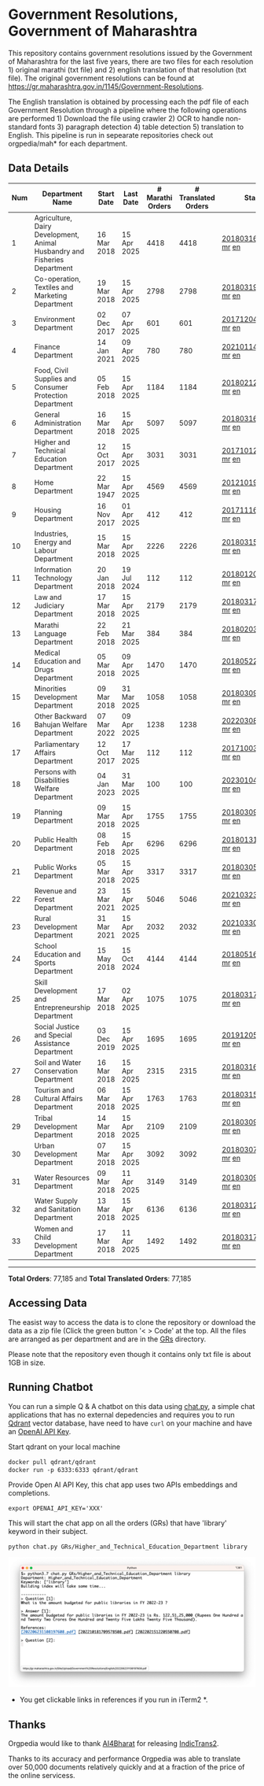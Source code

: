 # Government Resolutions, Government of Maharashtra

This repository contains government resolutions issued by the Government of Maharashtra for the last five years, there are two files for each resolution 1) original marathi (txt file) and 2) english translation of that resolution (txt file). The original government resolutions can be found at https://gr.maharashtra.gov.in/1145/Government-Resolutions.

The English translation is obtained by processing each the pdf file of each Government Resolution through a pipeline where the following operations are performed 1) Download the file using crawler 2) OCR to handle non-standard fonts 3) paragraph detection 4) table  detection 5) translation to English. This pipeline is run in sepearate repositories check out orgpedia/mah* for each department.


## Data Details

| Num | Department Name | Start Date | Last Date | # Marathi Orders | # Translated Orders | Starting Order | Last Order |
| --- | --------------- | ---------- | --------- | ---------------- | ------------------- | -------------- | ---------- |
| 1 | Agriculture, Dairy Development, Animal Husbandry and Fisheries Department | 16 Mar 2018 | 15 Apr 2025 | 4418 | 4418 | [201803161624182101.pdf](https://gr.maharashtra.gov.in/Site/Upload/Government%20Resolutions/English/201803161624182101.pdf) [mr](GRs/Agriculture,_Dairy_Development,_Animal_Husbandry_and_Fisheries_Department/201803161624182101.pdf.mr.txt) [en](GRs/Agriculture,_Dairy_Development,_Animal_Husbandry_and_Fisheries_Department/201803161624182101.pdf.en.txt) | [202504151840415401.pdf](https://gr.maharashtra.gov.in/Site/Upload/Government%20Resolutions/English/202504151840415401.pdf.pdf) [mr](GRs/Agriculture,_Dairy_Development,_Animal_Husbandry_and_Fisheries_Department/202504151840415401.pdf.mr.txt) [en](GRs/Agriculture,_Dairy_Development,_Animal_Husbandry_and_Fisheries_Department/202504151840415401.pdf.en.txt) |
| 2 | Co-operation, Textiles and Marketing Department | 19 Mar 2018 | 15 Apr 2025 | 2798 | 2798 | [201803191257576702.pdf](https://gr.maharashtra.gov.in/Site/Upload/Government%20Resolutions/English/201803191257576702.pdf) [mr](GRs/Co-operation,_Textiles_and_Marketing_Department/201803191257576702.pdf.mr.txt) [en](GRs/Co-operation,_Textiles_and_Marketing_Department/201803191257576702.pdf.en.txt) | [202504151758076702.pdf](https://gr.maharashtra.gov.in/Site/Upload/Government%20Resolutions/English/202504151758076702.pdf) [mr](GRs/Co-operation,_Textiles_and_Marketing_Department/202504151758076702.pdf.mr.txt) [en](GRs/Co-operation,_Textiles_and_Marketing_Department/202504151758076702.pdf.en.txt) |
| 3 | Environment Department | 02 Dec 2017 | 07 Apr 2025 | 601 | 601 | [201712041147216904.pdf](https://gr.maharashtra.gov.in/Site/Upload/Government%20Resolutions/English/201712041147216904.pdf) [mr](GRs/Environment_Department/201712041147216904.pdf.mr.txt) [en](GRs/Environment_Department/201712041147216904.pdf.en.txt) | [202504071657275604.pdf](https://gr.maharashtra.gov.in/Site/Upload/Government%20Resolutions/English/202504071657275604.pdf) [mr](GRs/Environment_Department/202504071657275604.pdf.mr.txt) [en](GRs/Environment_Department/202504071657275604.pdf.en.txt) |
| 4 | Finance Department | 14 Jan 2021 | 09 Apr 2025 | 780 | 780 | [202101141237329905.pdf](https://gr.maharashtra.gov.in/Site/Upload/Government%20Resolutions/English/202101141237329905.pdf) [mr](GRs/Finance_Department/202101141237329905.pdf.mr.txt) [en](GRs/Finance_Department/202101141237329905.pdf.en.txt) | [202504091716198805.pdf](https://gr.maharashtra.gov.in/Site/Upload/Government%20Resolutions/English/202504091716198805.pdf) [mr](GRs/Finance_Department/202504091716198805.pdf.mr.txt) [en](GRs/Finance_Department/202504091716198805.pdf.en.txt) |
| 5 | Food, Civil Supplies and Consumer Protection Department | 05 Feb 2018 | 15 Apr 2025 | 1184 | 1184 | [201802121244545806.pdf](https://gr.maharashtra.gov.in/Site/Upload/Government%20Resolutions/English/201802121244545806.pdf) [mr](GRs/Food,_Civil_Supplies_and_Consumer_Protection_Department/201802121244545806.pdf.mr.txt) [en](GRs/Food,_Civil_Supplies_and_Consumer_Protection_Department/201802121244545806.pdf.en.txt) | [202504151752587906.pdf](https://gr.maharashtra.gov.in/Site/Upload/Government%20Resolutions/English/202504151752587906.pdf) [mr](GRs/Food,_Civil_Supplies_and_Consumer_Protection_Department/202504151752587906.pdf.mr.txt) [en](GRs/Food,_Civil_Supplies_and_Consumer_Protection_Department/202504151752587906.pdf.en.txt) |
| 6 | General Administration Department | 16 Mar 2018 | 15 Apr 2025 | 5097 | 5097 | [201803161224022707.pdf](https://gr.maharashtra.gov.in/Site/Upload/Government%20Resolutions/English/201803161224022707.pdf) [mr](GRs/General_Administration_Department/201803161224022707.pdf.mr.txt) [en](GRs/General_Administration_Department/201803161224022707.pdf.en.txt) | [202504151658372607.pdf](https://gr.maharashtra.gov.in/Site/Upload/Government%20Resolutions/English/202504151658372607.pdf) [mr](GRs/General_Administration_Department/202504151658372607.pdf.mr.txt) [en](GRs/General_Administration_Department/202504151658372607.pdf.en.txt) |
| 7 | Higher and Technical Education Department | 12 Oct 2017 | 15 Apr 2025 | 3031 | 3031 | [201710121514029708.pdf](https://gr.maharashtra.gov.in/Site/Upload/Government%20Resolutions/English/201710121514029708.pdf) [mr](GRs/Higher_and_Technical_Education_Department/201710121514029708.pdf.mr.txt) [en](GRs/Higher_and_Technical_Education_Department/201710121514029708.pdf.en.txt) | [202504151733258408.pdf](https://gr.maharashtra.gov.in/Site/Upload/Government%20Resolutions/English/202504151733258408.pdf) [mr](GRs/Higher_and_Technical_Education_Department/202504151733258408.pdf.mr.txt) [en](GRs/Higher_and_Technical_Education_Department/202504151733258408.pdf.en.txt) |
| 8 | Home Department | 22 Mar 1947 | 15 Apr 2025 | 4569 | 4569 | [201210191648552129.pdf](https://gr.maharashtra.gov.in/Site/Upload/Government%20Resolutions/English/201210191648552129.pdf) [mr](GRs/Home_Department/201210191648552129.pdf.mr.txt) [en](GRs/Home_Department/201210191648552129.pdf.en.txt) | [202504151743599229.pdf](https://gr.maharashtra.gov.in/Site/Upload/Government%20Resolutions/English/202504151743599229.pdf) [mr](GRs/Home_Department/202504151743599229.pdf.mr.txt) [en](GRs/Home_Department/202504151743599229.pdf.en.txt) |
| 9 | Housing Department | 16 Nov 2017 | 01 Apr 2025 | 412 | 412 | [201711161447076609.pdf](https://gr.maharashtra.gov.in/Site/Upload/Government%20Resolutions/English/201711161447076609.pdf) [mr](GRs/Housing_Department/201711161447076609.pdf.mr.txt) [en](GRs/Housing_Department/201711161447076609.pdf.en.txt) | [202504011551585009.pdf](https://gr.maharashtra.gov.in/Site/Upload/Government%20Resolutions/English/202504011551585009.pdf) [mr](GRs/Housing_Department/202504011551585009.pdf.mr.txt) [en](GRs/Housing_Department/202504011551585009.pdf.en.txt) |
| 10 | Industries, Energy and Labour Department | 15 Mar 2018 | 15 Apr 2025 | 2226 | 2226 | [201803151204055010.pdf](https://gr.maharashtra.gov.in/Site/Upload/Government%20Resolutions/English/201803151204055010.pdf) [mr](GRs/Industries,_Energy_and_Labour_Department/201803151204055010.pdf.mr.txt) [en](GRs/Industries,_Energy_and_Labour_Department/201803151204055010.pdf.en.txt) | [202504151740196810.pdf](https://gr.maharashtra.gov.in/Site/Upload/Government%20Resolutions/English/202504151740196810.pdf) [mr](GRs/Industries,_Energy_and_Labour_Department/202504151740196810.pdf.mr.txt) [en](GRs/Industries,_Energy_and_Labour_Department/202504151740196810.pdf.en.txt) |
| 11 | Information Technology Department | 20 Jan 2018 | 19 Jul 2024 | 112 | 112 | [201801201843024511.pdf](https://gr.maharashtra.gov.in/Site/Upload/Government%20Resolutions/English/201801201843024511.pdf) [mr](GRs/Information_Technology_Department/201801201843024511.pdf.mr.txt) [en](GRs/Information_Technology_Department/201801201843024511.pdf.en.txt) | [202407191742379111.pdf](https://gr.maharashtra.gov.in/Site/Upload/Government%20Resolutions/English/202407191742379111.pdf) [mr](GRs/Information_Technology_Department/202407191742379111.pdf.mr.txt) [en](GRs/Information_Technology_Department/202407191742379111.pdf.en.txt) |
| 12 | Law and Judiciary Department | 17 Mar 2018 | 15 Apr 2025 | 2179 | 2179 | [201803171129290212.pdf](https://gr.maharashtra.gov.in/Site/Upload/Government%20Resolutions/English/201803171129290212.pdf) [mr](GRs/Law_and_Judiciary_Department/201803171129290212.pdf.mr.txt) [en](GRs/Law_and_Judiciary_Department/201803171129290212.pdf.en.txt) | [202504151529245512.pdf](https://gr.maharashtra.gov.in/Site/Upload/Government%20Resolutions/English/202504151529245512.pdf) [mr](GRs/Law_and_Judiciary_Department/202504151529245512.pdf.mr.txt) [en](GRs/Law_and_Judiciary_Department/202504151529245512.pdf.en.txt) |
| 13 | Marathi Language Department | 22 Feb 2018 | 21 Mar 2025 | 384 | 384 | [201802031549154233.pdf](https://gr.maharashtra.gov.in/Site/Upload/Government%20Resolutions/English/201802031549154233.pdf) [mr](GRs/Marathi_Language_Department/201802031549154233.pdf.mr.txt) [en](GRs/Marathi_Language_Department/201802031549154233.pdf.en.txt) | [202503211701294433.pdf](https://gr.maharashtra.gov.in/Site/Upload/Government%20Resolutions/English/202503211701294433.pdf) [mr](GRs/Marathi_Language_Department/202503211701294433.pdf.mr.txt) [en](GRs/Marathi_Language_Department/202503211701294433.pdf.en.txt) |
| 14 | Medical Education and Drugs Department | 05 Mar 2018 | 09 Apr 2025 | 1470 | 1470 | [201805221424292513.pdf](https://gr.maharashtra.gov.in/Site/Upload/Government%20Resolutions/English/201805221424292513.pdf) [mr](GRs/Medical_Education_and_Drugs_Department/201805221424292513.pdf.mr.txt) [en](GRs/Medical_Education_and_Drugs_Department/201805221424292513.pdf.en.txt) | [202504091454392413.pdf](https://gr.maharashtra.gov.in/Site/Upload/Government%20Resolutions/English/202504091454392413.pdf) [mr](GRs/Medical_Education_and_Drugs_Department/202504091454392413.pdf.mr.txt) [en](GRs/Medical_Education_and_Drugs_Department/202504091454392413.pdf.en.txt) |
| 15 | Minorities Development Department | 09 Mar 2018 | 31 Mar 2025 | 1058 | 1058 | [201803091218355314.pdf](https://gr.maharashtra.gov.in/Site/Upload/Government%20Resolutions/English/201803091218355314.pdf) [mr](GRs/Minorities_Development_Department/201803091218355314.pdf.mr.txt) [en](GRs/Minorities_Development_Department/201803091218355314.pdf.en.txt) | [202503311917093814.pdf](https://gr.maharashtra.gov.in/Site/Upload/Government%20Resolutions/English/202503311917093814.pdf) [mr](GRs/Minorities_Development_Department/202503311917093814.pdf.mr.txt) [en](GRs/Minorities_Development_Department/202503311917093814.pdf.en.txt) |
| 16 | Other Backward Bahujan Welfare Department | 07 Mar 2022 | 09 Apr 2025 | 1238 | 1238 | [202203081752439334.pdf](https://gr.maharashtra.gov.in/Site/Upload/Government%20Resolutions/English/202203081752439334.pdf) [mr](GRs/Other_Backward_Bahujan_Welfare_Department/202203081752439334.pdf.mr.txt) [en](GRs/Other_Backward_Bahujan_Welfare_Department/202203081752439334.pdf.en.txt) | [202504091538392934.pdf](https://gr.maharashtra.gov.in/Site/Upload/Government%20Resolutions/English/202504091538392934.pdf) [mr](GRs/Other_Backward_Bahujan_Welfare_Department/202504091538392934.pdf.mr.txt) [en](GRs/Other_Backward_Bahujan_Welfare_Department/202504091538392934.pdf.en.txt) |
| 17 | Parliamentary Affairs Department | 12 Oct 2017 | 17 Mar 2025 | 112 | 112 | [201710031642378615.pdf](https://gr.maharashtra.gov.in/Site/Upload/Government%20Resolutions/English/201710031642378615.pdf) [mr](GRs/Parliamentary_Affairs_Department/201710031642378615.pdf.mr.txt) [en](GRs/Parliamentary_Affairs_Department/201710031642378615.pdf.en.txt) | [202503171104518215.pdf](https://gr.maharashtra.gov.in/Site/Upload/Government%20Resolutions/English/202503171104518215.pdf) [mr](GRs/Parliamentary_Affairs_Department/202503171104518215.pdf.mr.txt) [en](GRs/Parliamentary_Affairs_Department/202503171104518215.pdf.en.txt) |
| 18 | Persons with Disabilities Welfare Department | 04 Jan 2023 | 31 Mar 2025 | 100 | 100 | [202301041906309635.pdf](https://gr.maharashtra.gov.in/Site/Upload/Government%20Resolutions/English/202301041906309635.pdf) [mr](GRs/Persons_with_Disabilities_Welfare_Department/202301041906309635.pdf.mr.txt) [en](GRs/Persons_with_Disabilities_Welfare_Department/202301041906309635.pdf.en.txt) | [202503311725568235.pdf](https://gr.maharashtra.gov.in/Site/Upload/Government%20Resolutions/English/202503311725568235.pdf) [mr](GRs/Persons_with_Disabilities_Welfare_Department/202503311725568235.pdf.mr.txt) [en](GRs/Persons_with_Disabilities_Welfare_Department/202503311725568235.pdf.en.txt) |
| 19 | Planning Department | 09 Mar 2018 | 15 Apr 2025 | 1755 | 1755 | [201803091441032716.pdf](https://gr.maharashtra.gov.in/Site/Upload/Government%20Resolutions/English/201803091441032716.pdf) [mr](GRs/Planning_Department/201803091441032716.pdf.mr.txt) [en](GRs/Planning_Department/201803091441032716.pdf.en.txt) | [202504151447270716.pdf](https://gr.maharashtra.gov.in/Site/Upload/Government%20Resolutions/English/202504151447270716.pdf) [mr](GRs/Planning_Department/202504151447270716.pdf.mr.txt) [en](GRs/Planning_Department/202504151447270716.pdf.en.txt) |
| 20 | Public Health Department | 08 Feb 2018 | 15 Apr 2025 | 6296 | 6296 | [201801311722275417.pdf](https://gr.maharashtra.gov.in/Site/Upload/Government%20Resolutions/English/201801311722275417.pdf) [mr](GRs/Public_Health_Department/201801311722275417.pdf.mr.txt) [en](GRs/Public_Health_Department/201801311722275417.pdf.en.txt) | [202504151813285917.pdf](https://gr.maharashtra.gov.in/Site/Upload/Government%20Resolutions/English/202504151813285917.pdf) [mr](GRs/Public_Health_Department/202504151813285917.pdf.mr.txt) [en](GRs/Public_Health_Department/202504151813285917.pdf.en.txt) |
| 21 | Public Works Department | 05 Mar 2018 | 15 Apr 2025 | 3317 | 3317 | [201803051515468118.pdf](https://gr.maharashtra.gov.in/Site/Upload/Government%20Resolutions/English/201803051515468118.pdf) [mr](GRs/Public_Works_Department/201803051515468118.pdf.mr.txt) [en](GRs/Public_Works_Department/201803051515468118.pdf.en.txt) | [202504151806416618.pdf](https://gr.maharashtra.gov.in/Site/Upload/Government%20Resolutions/English/202504151806416618.pdf) [mr](GRs/Public_Works_Department/202504151806416618.pdf.mr.txt) [en](GRs/Public_Works_Department/202504151806416618.pdf.en.txt) |
| 22 | Revenue and Forest Department | 23 Mar 2021 | 15 Apr 2025 | 5046 | 5046 | [202103231328393119.pdf](https://gr.maharashtra.gov.in/Site/Upload/Government%20Resolutions/English/202103231328393119.pdf) [mr](GRs/Revenue_and_Forest_Department/202103231328393119.pdf.mr.txt) [en](GRs/Revenue_and_Forest_Department/202103231328393119.pdf.en.txt) | [202504151756085019.pdf](https://gr.maharashtra.gov.in/Site/Upload/Government%20Resolutions/English/202504151756085019.pdf) [mr](GRs/Revenue_and_Forest_Department/202504151756085019.pdf.mr.txt) [en](GRs/Revenue_and_Forest_Department/202504151756085019.pdf.en.txt) |
| 23 | Rural Development Department | 31 Mar 2021 | 15 Apr 2025 | 2032 | 2032 | [202103301021181120.pdf](https://gr.maharashtra.gov.in/Site/Upload/Government%20Resolutions/English/202103301021181120.pdf) [mr](GRs/Rural_Development_Department/202103301021181120.pdf.mr.txt) [en](GRs/Rural_Development_Department/202103301021181120.pdf.en.txt) | [202504151515093020.pdf](https://gr.maharashtra.gov.in/Site/Upload/Government%20Resolutions/English/202504151515093020.pdf) [mr](GRs/Rural_Development_Department/202504151515093020.pdf.mr.txt) [en](GRs/Rural_Development_Department/202504151515093020.pdf.en.txt) |
| 24 | School Education and Sports Department | 15 May 2018 | 15 Oct 2024 | 4144 | 4144 | [201805161114241221.pdf](https://gr.maharashtra.gov.in/Site/Upload/Government%20Resolutions/English/201805161114241221.pdf) [mr](GRs/School_Education_and_Sports_Department/201805161114241221.pdf.mr.txt) [en](GRs/School_Education_and_Sports_Department/201805161114241221.pdf.en.txt) | [202410152127537021.pdf](https://gr.maharashtra.gov.in/Site/Upload/Government%20Resolutions/English/202410152127537021.pdf) [mr](GRs/School_Education_and_Sports_Department/202410152127537021.pdf.mr.txt) [en](GRs/School_Education_and_Sports_Department/202410152127537021.pdf.en.txt) |
| 25 | Skill Development and Entrepreneurship Department | 17 Mar 2018 | 02 Apr 2025 | 1075 | 1075 | [201803171322099003.pdf](https://gr.maharashtra.gov.in/Site/Upload/Government%20Resolutions/English/201803171322099003.pdf) [mr](GRs/Skill_Development_and_Entrepreneurship_Department/201803171322099003.pdf.mr.txt) [en](GRs/Skill_Development_and_Entrepreneurship_Department/201803171322099003.pdf.en.txt) | [202504021759148903.pdf](https://gr.maharashtra.gov.in/Site/Upload/Government%20Resolutions/English/202504021759148903.pdf) [mr](GRs/Skill_Development_and_Entrepreneurship_Department/202504021759148903.pdf.mr.txt) [en](GRs/Skill_Development_and_Entrepreneurship_Department/202504021759148903.pdf.en.txt) |
| 26 | Social Justice and Special Assistance Department | 03 Dec 2019 | 15 Apr 2025 | 1695 | 1695 | [201912051107011622.pdf](https://gr.maharashtra.gov.in/Site/Upload/Government%20Resolutions/English/201912051107011622.pdf) [mr](GRs/Social_Justice_and_Special_Assistance_Department/201912051107011622.pdf.mr.txt) [en](GRs/Social_Justice_and_Special_Assistance_Department/201912051107011622.pdf.en.txt) | [202504151500268022.pdf](https://gr.maharashtra.gov.in/Site/Upload/Government%20Resolutions/English/202504151500268022.pdf) [mr](GRs/Social_Justice_and_Special_Assistance_Department/202504151500268022.pdf.mr.txt) [en](GRs/Social_Justice_and_Special_Assistance_Department/202504151500268022.pdf.en.txt) |
| 27 | Soil and Water Conservation Department | 16 Mar 2018 | 15 Apr 2025 | 2315 | 2315 | [201803161247582426.pdf](https://gr.maharashtra.gov.in/Site/Upload/Government%20Resolutions/English/201803161247582426.pdf) [mr](GRs/Soil_and_Water_Conservation_Department/201803161247582426.pdf.mr.txt) [en](GRs/Soil_and_Water_Conservation_Department/201803161247582426.pdf.en.txt) | [202504151143285726.pdf](https://gr.maharashtra.gov.in/Site/Upload/Government%20Resolutions/English/202504151143285726.pdf) [mr](GRs/Soil_and_Water_Conservation_Department/202504151143285726.pdf.mr.txt) [en](GRs/Soil_and_Water_Conservation_Department/202504151143285726.pdf.en.txt) |
| 28 | Tourism and Cultural Affairs Department | 06 Mar 2018 | 15 Apr 2025 | 1763 | 1763 | [201803151055091823.pdf](https://gr.maharashtra.gov.in/Site/Upload/Government%20Resolutions/English/201803151055091823.pdf) [mr](GRs/Tourism_and_Cultural_Affairs_Department/201803151055091823.pdf.mr.txt) [en](GRs/Tourism_and_Cultural_Affairs_Department/201803151055091823.pdf.en.txt) | [202504151646150423.pdf](https://gr.maharashtra.gov.in/Site/Upload/Government%20Resolutions/English/202504151646150423.pdf) [mr](GRs/Tourism_and_Cultural_Affairs_Department/202504151646150423.pdf.mr.txt) [en](GRs/Tourism_and_Cultural_Affairs_Department/202504151646150423.pdf.en.txt) |
| 29 | Tribal Development Department | 14 Mar 2018 | 15 Apr 2025 | 2109 | 2109 | [201803091105184924.pdf](https://gr.maharashtra.gov.in/Site/Upload/Government%20Resolutions/English/201803091105184924.pdf) [mr](GRs/Tribal_Development_Department/201803091105184924.pdf.mr.txt) [en](GRs/Tribal_Development_Department/201803091105184924.pdf.en.txt) | [202504151503573524.pdf](https://gr.maharashtra.gov.in/Site/Upload/Government%20Resolutions/English/202504151503573524.pdf) [mr](GRs/Tribal_Development_Department/202504151503573524.pdf.mr.txt) [en](GRs/Tribal_Development_Department/202504151503573524.pdf.en.txt) |
| 30 | Urban Development Department | 07 Mar 2018 | 15 Apr 2025 | 3092 | 3092 | [201803071203178325.pdf](https://gr.maharashtra.gov.in/Site/Upload/Government%20Resolutions/English/201803071203178325.pdf) [mr](GRs/Urban_Development_Department/201803071203178325.pdf.mr.txt) [en](GRs/Urban_Development_Department/201803071203178325.pdf.en.txt) | [202504151717087225.pdf](https://gr.maharashtra.gov.in/Site/Upload/Government%20Resolutions/English/202504151717087225.pdf) [mr](GRs/Urban_Development_Department/202504151717087225.pdf.mr.txt) [en](GRs/Urban_Development_Department/202504151717087225.pdf.en.txt) |
| 31 | Water Resources Department | 09 Mar 2018 | 11 Apr 2025 | 3149 | 3149 | [201803091034435527.pdf](https://gr.maharashtra.gov.in/Site/Upload/Government%20Resolutions/English/201803091034435527.pdf) [mr](GRs/Water_Resources_Department/201803091034435527.pdf.mr.txt) [en](GRs/Water_Resources_Department/201803091034435527.pdf.en.txt) | [202504111616406727.pdf](https://gr.maharashtra.gov.in/Site/Upload/Government%20Resolutions/English/202504111616406727.pdf) [mr](GRs/Water_Resources_Department/202504111616406727.pdf.mr.txt) [en](GRs/Water_Resources_Department/202504111616406727.pdf.en.txt) |
| 32 | Water Supply and Sanitation Department | 13 Mar 2018 | 15 Apr 2025 | 6136 | 6136 | [201803121414108428.pdf](https://gr.maharashtra.gov.in/Site/Upload/Government%20Resolutions/English/201803121414108428.pdf) [mr](GRs/Water_Supply_and_Sanitation_Department/201803121414108428.pdf.mr.txt) [en](GRs/Water_Supply_and_Sanitation_Department/201803121414108428.pdf.en.txt) | [202504151530427228.pdf](https://gr.maharashtra.gov.in/Site/Upload/Government%20Resolutions/English/202504151530427228.pdf) [mr](GRs/Water_Supply_and_Sanitation_Department/202504151530427228.pdf.mr.txt) [en](GRs/Water_Supply_and_Sanitation_Department/202504151530427228.pdf.en.txt) |
| 33 | Women and Child Development Department | 17 Mar 2018 | 11 Apr 2025 | 1492 | 1492 | [201803171539444330.pdf](https://gr.maharashtra.gov.in/Site/Upload/Government%20Resolutions/English/201803171539444330.pdf) [mr](GRs/Women_and_Child_Development_Department/201803171539444330.pdf.mr.txt) [en](GRs/Women_and_Child_Development_Department/201803171539444330.pdf.en.txt) | [202504111257238030.pdf](https://gr.maharashtra.gov.in/Site/Upload/Government%20Resolutions/English/202504111257238030.pdf) [mr](GRs/Women_and_Child_Development_Department/202504111257238030.pdf.mr.txt) [en](GRs/Women_and_Child_Development_Department/202504111257238030.pdf.en.txt) |
----------------------------------------------------------------------------------------------------

**Total Orders**: 77,185 and **Total Translated Orders**: 77,185
## Accessing Data

The easist way to access the data is to clone the repository or download the data as a zip file (Click the green button '< > Code' at the top. All the files are arranged as per department and are in the [GRs](GRs) directory.

Please note that the repository even though it contains only txt file is about 1GB in size.

## Running Chatbot

You can run a simple Q & A chatbot on this data using [chat.py](chat.py), a simple chat applications that has no external depedencies and requires you to run [Qdrant](https://qdrant.tech/) vector database, have need to have `curl` on your machine and have an [OpenAI API Key](https://help.openai.com/en/articles/4936850-where-do-i-find-my-secret-api-key).

Start qdrant on your local machine
```shell
docker pull qdrant/qdrant
docker run -p 6333:6333 qdrant/qdrant
```

Provide Open AI API Key, this chat app uses two APIs embeddings and completions.
```shell
export OPENAI_API_KEY='XXX'
```

This will start the chat app on all the orders (GRs) that have 'library' keyword in their subject.

```shell
python chat.py GRs/Higher_and_Technical_Education_Department library
```

![screenshot of running chat.py](screenshot.png)

* You get clickable links in references if you run in iTerm2 *.

## Thanks

Orgpedia would like to thank [AI4Bharat](https://ai4bharat.iitm.ac.in/) for releasing [IndicTrans2](https://github.com/AI4Bharat/IndicTrans2).

Thanks to its accuracy and performance Orgpedia was able to translate over 50,000 documents relatively quickly and at a fraction of the price of the online servicess.

